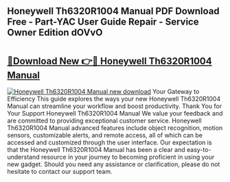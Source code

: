 ## Honeywell Th6320R1004 Manual PDF Download Free - Part-YAC User Guide Repair - Service Owner Edition dOVvO

# <h2><a href="http://bc36762.oget.top/?id=Honeywell+Th6320R1004+Manual">🔗Download New 👉🔴 Honeywell Th6320R1004 Manual</a></h2>

[![Honeywell Th6320R1004 Manual new download](https://i.imgur.com/5g1atiW.png)](http://bc36762.oget.top/?id=Honeywell+Th6320R1004+Manual)
Your Gateway to Efficiency This guide explores the ways your new Honeywell Th6320R1004 Manual can streamline your workflow and boost productivity. Thank You for Your Support Honeywell Th6320R1004 Manual We value your feedback and are committed to providing exceptional customer service. Honeywell Th6320R1004 Manual advanced features include object recognition, motion sensors, customizable alerts, and remote access, all of which can be accessed and customized through the user interface. Our expectation is that the Honeywell Th6320R1004 Manual has been a clear and easy-to-understand resource in your journey to becoming proficient in using your new gadget. Should you need any assistance or clarification, please do not hesitate to contact our support team.
